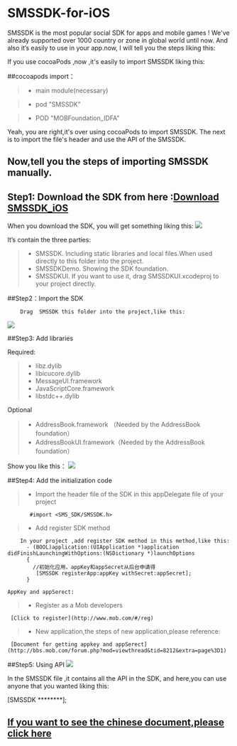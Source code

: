 # SMSSDK-for-iOS

SMSSDK is the most popular social SDK for apps and mobile games ! We've already supported over 1000 country or zone in global world  until now. And also it’s easily to use in your app.now, I will tell you the steps liking this:

If you use cocoaPods ,now ,it's easily to import SMSSDK liking this:

##cocoapods import：

 > * main module(necessary)
 
 > * pod "SMSSDK"
 
 > * POD "MOBFoundation_IDFA"

Yeah, you are right,it's over using cocoaPods to import SMSSDK. The next is to import the file's header and use the API of the SMSSDK.

## Now,tell you the steps of importing SMSSDK manually.

## Step1: Download the SDK from here :[Download SMSSDK_iOS](http://www.mob.com/#/downloadDetail/SMS/ios)
        
 When you download the SDK, you will get something liking this:
 ![](http://ww2.sinaimg.cn/mw690/9fbf66d3gw1f6qr5l038zj20h50brjrx.jpg)

  It’s contain the three parties:

   > * SMSSDK. Including static libraries and local files.When used directly to this folder into the project.
   > * SMSSDKDemo. Showing the SDK foundation.
   > * SMSSDKUI. If you want to use it, drag SMSSDKUI.xcodeproj to your project directly.

##Step2：Import the SDK

        Drag  SMSSDK this folder into the project,like this:
![](http://ww1.sinaimg.cn/mw690/9fbf66d3gw1f6qr5m7cohj20yj0rpdrl.jpg)
  
##Step3: Add libraries 

  Required:

   > *  libz.dylib
   > *  libicucore.dylib
   > *  MessageUI.framework
   > * JavaScriptCore.framework
   > * libstdc++.dylib

  Optional

   > *  AddressBook.framework （Needed by the AddressBook foundation）
   > *  AddressBookUI.framework（Needed by the AddressBook foundation）

  Show you like this：
![](http://ww2.sinaimg.cn/mw690/9fbf66d3gw1f6qr5n18q8j20yv0gowkr.jpg)
  
##Step4: Add the initialization code


 > * Import the header file of the SDK  in this appDelegate  file of your project

           #import <SMS_SDK/SMSSDK.h>

 > * Add register SDK method

        In your project ,add register SDK method in this method,like this:
          - (BOOL)application:(UIApplication *)application didFinishLaunchingWithOptions:(NSDictionary *)launchOptions
          {
            //初始化应用，appKey和appSecret从后台申请得
             [SMSSDK registerApp:appKey withSecret:appSecret];
          }

    AppKey and appSerect:
    
 > * Register as a Mob developers  
   
     [Click to register](http://www.mob.com/#/reg)
   
 > * New application,the steps of new application,please reference:
   
     [Document for getting appkey and appSerect](http://bbs.mob.com/forum.php?mod=viewthread&tid=8212&extra=page%3D1)

##Step5: Using API 
![](http://ww4.sinaimg.cn/mw690/9fbf66d3gw1f6qr5nkcndj219j0hrjxa.jpg)

In the SMSSDK file ,it contains all the API in the SDK, and here,you can use anyone that you wanted liking this:

[SMSSDK  ********];

## [If you want to see the chinese document,please click here](http://wiki.mob.com/iOS%E7%9F%AD%E4%BF%A1SDK%E9%9B%86%E6%88%90%E6%96%87%E6%A1%A3/)


